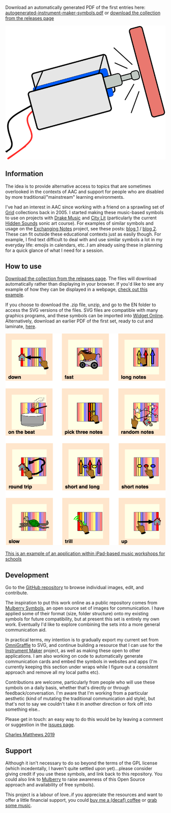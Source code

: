 Download an automatically generated PDF of the first entries here:  [autogenerated-instrument-maker-symbols.pdf](http://ardisson.net/instrument-maker/autogenerated-instrument-maker-symbols.pdf) or [download the collection from the releases page](https://github.com/matthewscharles/instrument-maker-symbols/releases/tag/0.0.1)

![A line-drawing of a solenoid striking a surface.](documentation/solenoid.png)

## Information

The idea is to provide alternative access to topics that are sometimes overlooked in the contexts of AAC and support for people who are disabled by more traditional/"mainstream" learning environments.  

I've had an interest in AAC since working with a friend on a sprawling set of [Grid](https://thinksmartbox.com/) collections back in 2005. I started making these music-based symbols to use on projects with [Drake Music](http://www.drakemusic.org/) and [City Lit](http://www.citylit.ac.uk/) (particularly the current [Hidden Sounds](https://twitter.com/matthewscharles/status/1045346922654048257) sonic art course). For examples of similar symbols and usage on the [Exchanging Notes](https://www.drakemusic.org/exchanging-notes/) project, see these posts: [blog 1](https://www.drakemusic.org/blog/charles-matthews/improvisation-resources/) / [blog 2](https://www.drakemusic.org/blog/charles-matthews/informing-ipad-play-with-movement-in-the-classroom/). These can fit outside these educational contexts just as easily though. For example, I find text difficult to deal with and use similar symbols a lot in my everyday life: emojis in calendars, etc..I am already using these in planning for a quick glance of what I need for a session.

## How to use

[Download the collection from the releases page](https://github.com/matthewscharles/instrument-maker-symbols/releases/tag/0.0.1).  The files will download automatically rather than displaying in your browser. If you'd like to see any example of how they can be displayed in a webpage, [check out this example](https://matthewscharles.github.io/instrument-maker-symbols/examples/).

If you choose to download the .zip file, unzip, and go to the EN folder to access the SVG versions of the files.  SVG files are compatible with many graphics programs, and these symbols can be imported into [Widget Online](https://widgitonline.com/).  Alternatively, download an earlier PDF of the first set, ready to cut and laminate, [here](http://ardisson.net/instrument-maker/autogenerated-instrument-maker-symbols.pdf).

![Images of iPad workshop cue cards](examples/iPad_workshop_cards.png)

[This is an example of an application within iPad-based music workshops for schools](https://www.drakemusic.org/blog/charles-matthews/improvisation-resources/)


## Development
Go to the [GitHub repository](https://github.com/matthewscharles/instrument-maker-symbols) to browse individual images, edit, and contribute.

The inspiration to put this work online as a public repository comes from [Mulberry Symbols](https://mulberrysymbols.org/), an open source set of images for communication. I have applied some of their format (size, folder structure) onto my existing symbols for future compatibility, but at present this set is entirely my own work. Eventually I'd like to explore combining the sets into a more general communication aid.

In practical terms, my intention is to gradually export my current set from [OmniGraffle](https://www.omnigroup.com/omnigraffle/) to SVG, and continue building a resource that I can use for the [Instrument Maker](https://github.com/matthewscharles/instrument-maker) project, as well as making these open to other applications.  I am also working on code to automatically generate communication cards and embed the symbols in websites and apps (I'm currently keeping this section under wraps while I figure out a consistent approach and remove all my local paths etc).

Contributions are welcome, particularly from people who will use these symbols on a daily basis, whether that's directly or through feedback/conversation. I'm aware that I'm working from a particular aesthetic (kind of mutating the traditional communication aid style), but that's not to say we couldn't take it in another direction or fork off into something else..

Please get in touch: an easy way to do this would be by leaving a comment or suggestion in the [issues page](https://github.com/matthewscharles/instrument-maker-symbols/issues).

[Charles Matthews 2019](http://ardisson.net/a/)

## Support 
Although it isn't necessary to do so beyond the terms of the GPL license (which incedentally, I haven't quite settled upon yet)...please consider giving credit if you use these symbols, and link back to this repository. You could also link to [Mulberry](https://mulberrysymbols.org/) to raise awareness of this Open Source approach and availability of free symbols).

This project is a labour of love..if you appreciate the resources and want to offer a little financial support, you could [buy me a (decaf) coffee](https://ko-fi.com/matthewscharles) or [grab some music](https://ardisson.bandcamp.com/album/peaks).
